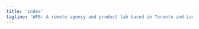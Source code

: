 ```yaml
---
title: 'index'
tagline: 'WFB: A remote agency and product lab based in Toronto and Los Angeles.'
---
```

